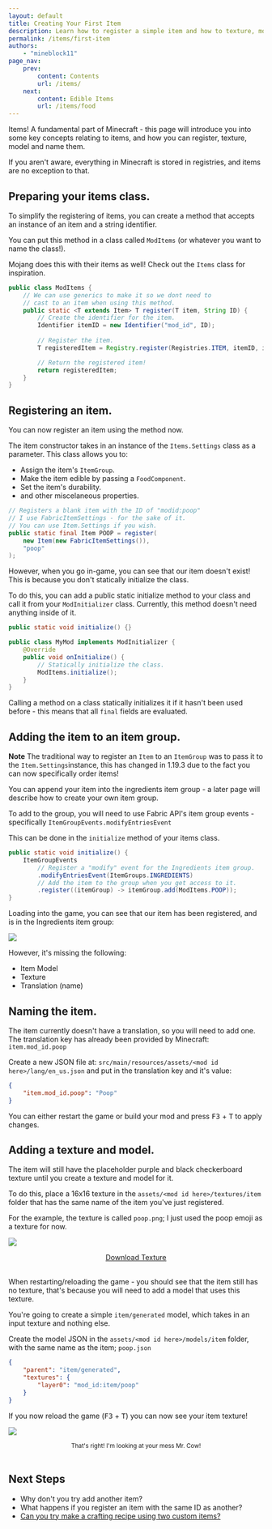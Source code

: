 ```yaml
---
layout: default
title: Creating Your First Item
description: Learn how to register a simple item and how to texture, model and name it.
permalink: /items/first-item
authors:
    - "mineblock11"
page_nav:
    prev:
        content: Contents
        url: /items/
    next:
        content: Edible Items
        url: /items/food
---
```


Items! A fundamental part of Minecraft - this page will introduce you into some key concepts relating to items, and how you can register, texture, model and name them.

If you aren't aware, everything in Minecraft is stored in registries, and items are no exception to that.

## Preparing your items class.

To simplify the registering of items, you can create a method that accepts an instance of an item and a string identifier.

You can put this method in a class called `ModItems` (or whatever you want to name the class!). 

Mojang does this with their items as well! Check out the `Items` class for inspiration.

```java
public class ModItems {
    // We can use generics to make it so we dont need to 
    // cast to an item when using this method.
    public static <T extends Item> T register(T item, String ID) {
        // Create the identifier for the item.
        Identifier itemID = new Identifier("mod_id", ID);
        
        // Register the item.
        T registeredItem = Registry.register(Registries.ITEM, itemID, item);

        // Return the registered item!
        return registeredItem;
    }
}
```

## Registering an item.

You can now register an item using the method now.

The item constructor takes in an instance of the `Items.Settings` class as a parameter. This class allows you to:

- Assign the item's `ItemGroup`.
- Make the item edible by passing a `FoodComponent`.
- Set the item's durability.
- and other miscelaneous properties.

```java
// Registers a blank item with the ID of "modid:poop"
// I use FabricItemSettings - for the sake of it.
// You can use Item.Settings if you wish.
public static final Item POOP = register(
    new Item(new FabricItemSettings()), 
    "poop"
);
```

However, when you go in-game, you can see that our item doesn't exist! This is because you don't statically initialize the class.

To do this, you can add a public static initialize method to your class and call it from your `ModInitializer` class. Currently, this method doesn't need anything inside of it.

```java
public static void initialize() {}
```

```java
public class MyMod implements ModInitializer {
    @Override
    public void onInitialize() {
        // Statically initialize the class.
        ModItems.initialize();
    }
}
```

Calling a method on a class statically initializes it if it hasn't been used before - this means that all `final` fields are evaluated.

## Adding the item to an item group.

<div class="callout callout--info">
    <p><strong>Note</strong> The traditional way to register an <code>Item</code> to an <code>ItemGroup</code> was to pass it to the <code>Item.Settings</code>instance, this has changed in 1.19.3 due to the fact you can now specifically order items!</p>
</div>

You can append your item into the ingredients item group - a later page will describe how to create your own item group.

To add to the group, you will need to use Fabric API's item group events - specifically `ItemGroupEvents.modifyEntriesEvent`

This can be done in the `initialize` method of your items class.

```java
public static void initialize() {
    ItemGroupEvents
        // Register a "modify" event for the Ingredients item group.
        .modifyEntriesEvent(ItemGroups.INGREDIENTS)
        // Add the item to the group when you get access to it.
        .register((itemGroup) -> itemGroup.add(ModItems.POOP));
}
```

Loading into the game, you can see that our item has been registered, and is in the Ingredients item group:

![](/docs/items/creating-first-item/index_0.png)

However, it's missing the following:

- Item Model
- Texture
- Translation (name)

## Naming the item.

The item currently doesn't have a translation, so you will need to add one. The translation key has already been provided by Minecraft: `item.mod_id.poop`

Create a new JSON file at: `src/main/resources/assets/<mod id here>/lang/en_us.json` and put in the translation key and it's value:

```json
{
    "item.mod_id.poop": "Poop"
}
```

You can either restart the game or build your mod and press <kbd>F3</kbd> + <kbd>T</kbd> to apply changes.

## Adding a texture and model.

The item will still have the placeholder purple and black checkerboard texture until you create a texture and model for it.

To do this, place a 16x16 texture in the `assets/<mod id here>/textures/item` folder that has the same name of the item you've just registered.

For the example, the texture is called `poop.png`; I just used the poop emoji as a texture for now.

![](/docs/items/creating-first-item/index_1.png)

<div align="center">
    <a target="_blank" href="/docs/items/creating-first-item/index_1_small.png">Download Texture</a>
</div>
<br>

When restarting/reloading the game - you should see that the item still has no texture, that's because you will need to add a model that uses this texture.

You're going to create a simple `item/generated` model, which takes in an input texture and nothing else.

Create the model JSON in the `assets/<mod id here>/models/item` folder, with the same name as the item; `poop.json`

```json
{
    "parent": "item/generated",
    "textures": {
        "layer0": "mod_id:item/poop"
    }
}
```

If you now reload the game (<kbd>F3</kbd> + <kbd>T</kbd>) you can now see your item texture!

![](/docs/items/creating-first-item/index_2.png)

<div align="center">
    <small>That's right! I'm looking at your mess Mr. Cow!</small>
</div>
<br>

## Next Steps

- Why don't you try add another item?
- What happens if you register an item with the same ID as another?
- [Can you try make a crafting recipe using two custom items?](https://crafting.thedestruc7i0n.ca/)